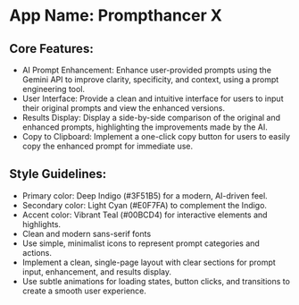 # **App Name**: Prompthancer X

## Core Features:

- AI Prompt Enhancement: Enhance user-provided prompts using the Gemini API to improve clarity, specificity, and context, using a prompt engineering tool.
- User Interface: Provide a clean and intuitive interface for users to input their original prompts and view the enhanced versions.
- Results Display: Display a side-by-side comparison of the original and enhanced prompts, highlighting the improvements made by the AI.
- Copy to Clipboard: Implement a one-click copy button for users to easily copy the enhanced prompt for immediate use.

## Style Guidelines:

- Primary color: Deep Indigo (#3F51B5) for a modern, AI-driven feel.
- Secondary color: Light Cyan (#E0F7FA) to complement the Indigo.
- Accent color: Vibrant Teal (#00BCD4) for interactive elements and highlights.
- Clean and modern sans-serif fonts
- Use simple, minimalist icons to represent prompt categories and actions.
- Implement a clean, single-page layout with clear sections for prompt input, enhancement, and results display.
- Use subtle animations for loading states, button clicks, and transitions to create a smooth user experience.